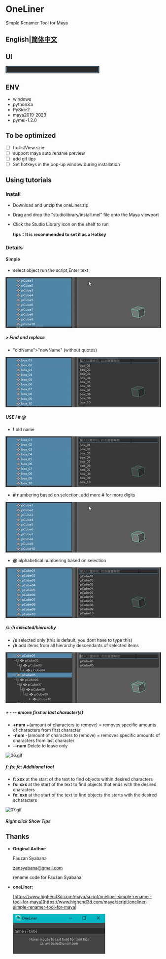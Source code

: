 # OneLiner

Simple Renamer Tool for Maya

## English|[简体中文](README_zh.md)

## UI

![image.png](images/10.png)

## ENV

- windows
- python3.x
- PySide2
- maya2019-2023
- pymel-1.2.0

## To be optimized

- [ ] fix listView szie
- [ ] support maya auto rename preview
- [ ] add gif tips
- [ ] Set hotkeys in the pop-up window during installation

## Using tutorials

### Install

- Download and unzip the oneLiner.zip
- Drag and drop the "studiolibrary/install.mel" file onto the Maya viewport
- Click the Studio Library icon on the shelf to run

    **tips：It is recommended to set it as a Hotkey**

### Details

#### Simple

- select object run the script,Enter text

![01.gif](images/01.gif)

##### > Find and replace

- "oldName">"newName" (without quotes)

![03.gif](images/03.gif)

##### USE ! # @

- **!** old name

![02.gif](images/02.gif)

- **#** numbering based on selection, add more # for more digits

![01.gif](images/01.gif)

- **@** alphabetical numbering based on selection

![04.gif](images/04.gif)

##### /s /h selected/hierarchy

- **/s** selected only (this is default, you dont have to type this)
- **/h** add items from all hierarchy descendants of selected items

![05.gif](images/05.gif)

##### + - -- emove first or last character(s)

- **+num** +(amount of characters to remove) = removes specific amounts of characters from first character
- **-num** -(amount of characters to remove) = removes specific amounts of characters from last character
- **--num** Delete to leave only

![06.gif](images/06.gif)

##### f: fs: fe: Additional tool

- **f: xxx** at the start of the text to find objects within desired characters
- **fs: xxx** at the start of the text to find objects that ends with the desired characters
- **fe: xxx** at the start of the text to find objects the starts with the desired scharacters

![07.gif](images/07.gif)

##### Right click Show Tips

## Thanks

- **Original Author:**

    Fauzan Syabana

    zansyabana@gmail.com

    rename code for Fauzan Syabana

- **oneLiner:**

    [https://www.highend3d.com/maya/script/oneliner-simple-renamer-tool-for-maya](<https://www.highend3d.com/maya/script/oneliner-simple-renamer-tool-for-maya>)

    ![09.png](images/09.png)
